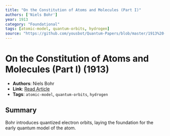 ```yaml
---
title: "On the Constitution of Atoms and Molecules (Part I)"
authors: ['Niels Bohr']
year: 1913
category: "Foundational"
tags: [atomic-model, quantum-orbits, hydrogen]
source: "https://github.com/yousbot/Quantum-Papers/blob/master/1913%20-%20N.%20Bohrs%2C%20On%20the%20Constitution%20of%20Atoms%20and%20Molecules%20I.pdf"
---
```


# On the Constitution of Atoms and Molecules (Part I) (1913)

- **Authors**: Niels Bohr  
- **Link**: [Read Article](https://github.com/yousbot/Quantum-Papers/blob/master/1913%20-%20N.%20Bohrs%2C%20On%20the%20Constitution%20of%20Atoms%20and%20Molecules%20I.pdf)  
- **Tags**: `atomic-model`, `quantum-orbits`, `hydrogen`

## Summary

Bohr introduces quantized electron orbits, laying the foundation for the early quantum model of the atom.
